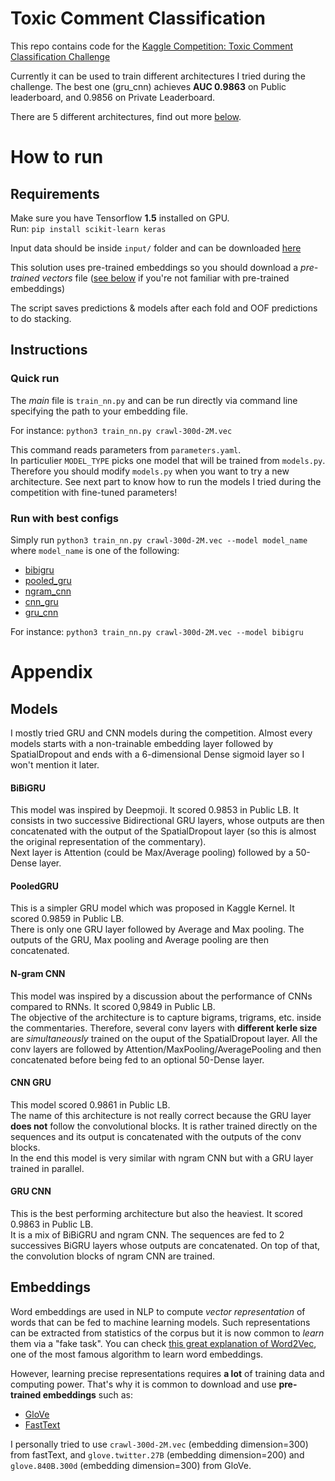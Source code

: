 # Toxic Comment Classification  

This repo contains code for the [Kaggle Competition: Toxic Comment Classification Challenge](https://www.kaggle.com/c/jigsaw-toxic-comment-classification-challenge)  

Currently it can be used to train different architectures I tried during the challenge. The best one (gru_cnn) achieves **AUC 0.9863** on Public leaderboard, and 0.9856 on Private Leaderboard.  

There are 5 different architectures, find out more [below](#models).  

# How to run  
## Requirements
Make sure you have Tensorflow **1.5** installed on GPU.  
Run: `pip install scikit-learn keras`

Input data should be inside `input/` folder and can be downloaded [here](https://www.kaggle.com/c/jigsaw-toxic-comment-classification-challenge/data)  

This solution uses pre-trained embeddings so you should download a *pre-trained vectors* file ([see below](#embeddings) if you're not familiar with pre-trained embeddings)    

The script saves predictions & models after each fold and OOF predictions to do stacking.  

## Instructions  
### Quick run   

The *main* file is `train_nn.py` and can be run directly via command line specifying the path to your embedding file.  

For instance: `python3 train_nn.py crawl-300d-2M.vec`  

This command reads parameters from `parameters.yaml`.  
In particulier `MODEL_TYPE` picks one model that will be trained from `models.py`. Therefore you should modify `models.py` when you want to try a new architecture.
See next part to know how to run the models I tried during the competition with fine-tuned parameters!   

### Run with best configs  

Simply run `python3 train_nn.py crawl-300d-2M.vec --model model_name` where `model_name` is one of the following:  
- [bibigru](#bibigru)  
- [pooled_gru](#pooledgru)  
- [ngram_cnn](#n-gram-cnn)  
- [cnn_gru](#cnn-gru)  
- [gru_cnn](#gru-cnn)  

For instance: `python3 train_nn.py crawl-300d-2M.vec --model bibigru`

# Appendix
## Models  

I mostly tried GRU and CNN models during the competition. Almost every models starts with a non-trainable embedding layer followed by SpatialDropout and ends with a 6-dimensional Dense sigmoid layer so I won't mention it later.  

#### BiBiGRU
This model was inspired by Deepmoji. It scored 0.9853 in Public LB.
It consists in two successive Bidirectional GRU layers, whose outputs are then concatenated with the output of the SpatialDropout layer (so this is almost the original representation of the commentary).  
Next layer is Attention (could be Max/Average pooling) followed by a 50-Dense layer.  

#### PooledGRU  
This is a simpler GRU model which was proposed in Kaggle Kernel. It scored 0.9859 in Public LB.  
There is only one GRU layer followed by Average and Max pooling. The outputs of the GRU, Max pooling and Average pooling are then concatenated.  

#### N-gram CNN
This model was inspired by a discussion about the performance of CNNs compared to RNNs. It scored 0,9849 in Public LB.  
The objective of the architecture is to capture bigrams, trigrams, etc. inside the commentaries. Therefore, several conv layers with **different kerle size** are *simultaneously* trained on the ouput of the SpatialDropout layer. All the conv layers are followed by Attention/MaxPooling/AveragePooling and then concatenated before being fed to an optional 50-Dense layer.  

#### CNN GRU  
This model scored 0.9861 in Public LB.  
The name of this architecture is not really correct because the GRU layer **does not** follow the convolutional blocks. It is rather trained directly on the sequences and its output is concatenated with the outputs of the conv blocks.  
In the end this model is very similar with ngram CNN but with a GRU layer trained in parallel.  

#### GRU CNN
This is the best performing architecture but also the heaviest. It scored 0.9863 in Public LB.  
It is a mix of BiBiGRU and ngram CNN. The sequences are fed to 2 successives BiGRU layers whose outputs are concatenated. On top of that, the convolution blocks of ngram CNN are trained.  

## Embeddings  

Word embeddings are used in NLP to compute *vector representation* of words that can be fed to machine learning models. Such representations can be extracted from statistics of the corpus but it is now common to *learn* them via a "fake task". You can check [this great explanation of Word2Vec](http://mccormickml.com/2016/04/19/word2vec-tutorial-the-skip-gram-model/), one of the most famous algorithm to learn word embeddings.  

However, learning precise representations requires **a lot** of training data and computing power. That's why it is common to download and use **pre-trained embeddings** such as:
- [GloVe](https://nlp.stanford.edu/projects/glove/)  
- [FastText](https://fasttext.cc/docs/en/english-vectors.html)  

I personally tried to use `crawl-300d-2M.vec` (embedding dimension=300) from fastText, and `glove.twitter.27B` (embedding dimension=200) and `glove.840B.300d` (embedding dimension=300) from GloVe.
